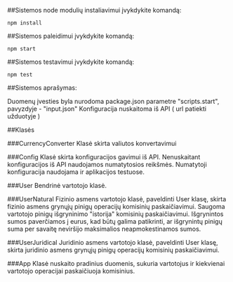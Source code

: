 ##Sistemos node modulių instaliavimui įvykdykite komandą:
```
npm install
```
##Sistemos paleidimui įvykdykite komandą:
```
npm start
```
##Sistemos testavimui įvykdykite komandą:
```
npm test
```

##Sistemos aprašymas:

Duomenų įvesties byla nurodoma package.json parametre "scripts.start", pavyzdyje - "input.json" 
Konfiguracija nuskaitoma iš API ( url patiekti užduotyje )

##Klasės

###CurrencyConverter
Klasė skirta valiutos konvertavimui

###Config
Klasė skirta konfiguracijos gavimui iš API. Nenuskaitant konfiguracijos iš API naudojamos numatytosios reikšmės. Numatytoji konfiguracija naudojama ir aplikacijos testuose.

###User 
Bendrinė vartotojo klasė. 

###UserNatural
Fizinio asmens vartotojo klasė, paveldinti User klasę, skirta fizinio asmens grynųjų pinigų operacijų komisinių paskaičiavimui. Saugoma vartotojo pinigų išgryninimo "istorija" komisinių paskaičiavimui. Išgrynintos sumos paverčiamos į eurus, kad būtų galima patikrinti, ar išgrynintų pinigų suma per savaitę neviršijo maksimalios neapmokestinamos sumos.

###UserJuridical 
Juridinio asmens vartotojo klasė, paveldinti User klasę, skirta juridinio asmens grynųjų pinigų operacijų komisinių paskaičiavimui.

###App
Klasė nuskaito pradinius duomenis, sukuria vartotojus ir kiekvienai vartotojo operacijai paskaičiuoja komisinius.
